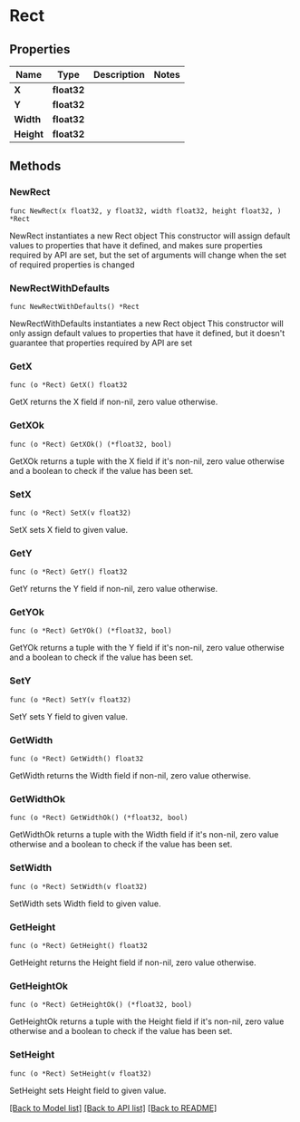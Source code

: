 # Rect

## Properties

Name | Type | Description | Notes
------------ | ------------- | ------------- | -------------
**X** | **float32** |  | 
**Y** | **float32** |  | 
**Width** | **float32** |  | 
**Height** | **float32** |  | 

## Methods

### NewRect

`func NewRect(x float32, y float32, width float32, height float32, ) *Rect`

NewRect instantiates a new Rect object
This constructor will assign default values to properties that have it defined,
and makes sure properties required by API are set, but the set of arguments
will change when the set of required properties is changed

### NewRectWithDefaults

`func NewRectWithDefaults() *Rect`

NewRectWithDefaults instantiates a new Rect object
This constructor will only assign default values to properties that have it defined,
but it doesn't guarantee that properties required by API are set

### GetX

`func (o *Rect) GetX() float32`

GetX returns the X field if non-nil, zero value otherwise.

### GetXOk

`func (o *Rect) GetXOk() (*float32, bool)`

GetXOk returns a tuple with the X field if it's non-nil, zero value otherwise
and a boolean to check if the value has been set.

### SetX

`func (o *Rect) SetX(v float32)`

SetX sets X field to given value.


### GetY

`func (o *Rect) GetY() float32`

GetY returns the Y field if non-nil, zero value otherwise.

### GetYOk

`func (o *Rect) GetYOk() (*float32, bool)`

GetYOk returns a tuple with the Y field if it's non-nil, zero value otherwise
and a boolean to check if the value has been set.

### SetY

`func (o *Rect) SetY(v float32)`

SetY sets Y field to given value.


### GetWidth

`func (o *Rect) GetWidth() float32`

GetWidth returns the Width field if non-nil, zero value otherwise.

### GetWidthOk

`func (o *Rect) GetWidthOk() (*float32, bool)`

GetWidthOk returns a tuple with the Width field if it's non-nil, zero value otherwise
and a boolean to check if the value has been set.

### SetWidth

`func (o *Rect) SetWidth(v float32)`

SetWidth sets Width field to given value.


### GetHeight

`func (o *Rect) GetHeight() float32`

GetHeight returns the Height field if non-nil, zero value otherwise.

### GetHeightOk

`func (o *Rect) GetHeightOk() (*float32, bool)`

GetHeightOk returns a tuple with the Height field if it's non-nil, zero value otherwise
and a boolean to check if the value has been set.

### SetHeight

`func (o *Rect) SetHeight(v float32)`

SetHeight sets Height field to given value.



[[Back to Model list]](../README.md#documentation-for-models) [[Back to API list]](../README.md#documentation-for-api-endpoints) [[Back to README]](../README.md)


